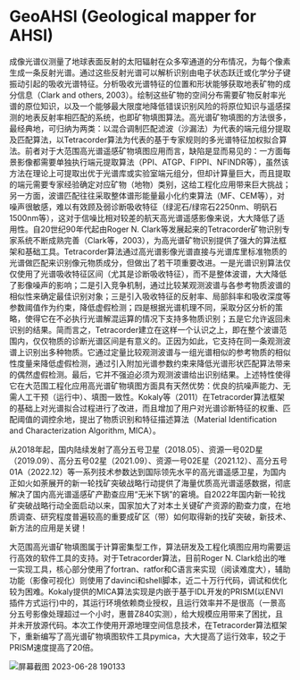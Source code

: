 # GeoAHSI (Geological mapper for AHSI)
成像光谱仪测量了地球表面反射的太阳辐射在众多窄通道的分布情况，为每个像素生成一条反射光谱。通过这些反射光谱可以解析识别由电子状态跃迁或化学分子键振动引起的吸收光谱特征。分析吸收光谱特征的位置和形状能够获取地表矿物的成分信息（Clark and others, 2003）。绘制这些矿物的空间分布需要矿物反射率光谱的原位知识，以及一个能够最大限度地降低错误识别风险的将原位知识与遥感探测的地表反射率相匹配的系统，也即矿物填图算法。高光谱矿物填图的方法很多，最经典地，可归纳为两类：以混合调制匹配滤波（沙漏法）为代表的端元组分提取及匹配算法，以Tetracorder算法为代表的基于专家规则的多光谱特征加权拟合算法。前者对于大范围高光谱遥感矿物填图应用而言，缺陷是显而易见的：一方面每景影像都需要单独执行端元提取算法（PPI、ATGP、FIPPI、NFINDR等），虽然该方法在理论上可提取出优于光谱库或实验室端元组分，但却计算量巨大，而且提取的端元需要专家经验确定对应矿物（地物）类别，这给工程化应用带来巨大挑战；另一方面，波谱匹配往往采取整体谱形能量最小化约束算法（MF、CEM等），对噪声很敏感，难以有效顾及弱诊断吸收特征（绿泥石/绿帘石2250nm、明矾石1500nm等），这对于信噪比相对较差的航天高光谱遥感影像来说，大大降低了适用性。自20世纪90年代起由Roger N. Clark等发展起来的Tetracorder矿物识别专家系统不断成熟完善（Clark等，2003），为高光谱矿物识别提供了强大的算法框架和基础工具。Tetracorder算法通过高光谱影像光谱直接与光谱库里标准物质的光谱做匹配来识别像元物质成分，但做出了若干项重要改进。一是光谱识别算法仅仅使用了光谱吸收特征区间（尤其是诊断吸收特征），而不是整体波谱，大大降低了影像噪声的影响；二是引入竞争机制，通过比较某观测波谱与各参考物质波谱的相似性来确定最佳识别对象；三是引入吸收特征的反射率、局部斜率和吸收深度等参数阈值作为约束，降低虚假检测；四是根据光谱机理不同，采取分区分析的策略，使得它在不必执行光谱解混运算的情况下支持多物质识别；五是它允许返回未识别的结果。简而言之，Tetracorder建立在这样一个认识之上，即在整个波谱范围内，仅仅物质的诊断光谱区间是有意义的。正因为如此，它支持在同一条观测波谱上识别出多种物质。它通过定量比较观测波谱与一组光谱相似的参考物质的相似性度量来降低虚假检测，通过引入附加光谱参数约束来降低光谱形状匹配算法带来的偶然虚假检测。最后，它并不强迫必须为观测波谱给出识别结果。上述特性使得它在大范围工程化应用高光谱矿物填图方面具有天然优势：优良的抗噪声能力、无需人工干预（运行中）、填图一致性。Kokaly等（2011）在Tetracorder算法框架的基础上对光谱拟合过程进行了改进，而且增加了用户对光谱诊断特征的权重、匹配阈值的调控余地，提出了物质识别和特征描述算法（Material Identification and Characterization Algorithm, MICA）。

从2018年起，国内陆续发射了高分五号卫星（2018.05）、资源一号02D星（2019.09）、高分五号02星（2021.09）、资源一号02E星（2021.12）、高分五号01A（2022.12）等一系列技术参数达到国际领先水平的高光谱遥感卫星，为国内正如火如荼展开的新一轮找矿突破战略行动提供了海量优质高光谱遥感数据，彻底解决了国内高光谱遥感矿产勘查应用“无米下锅”的窘境。自2022年国内新一轮找矿突破战略行动全面启动以来，国家加大了对本土关键矿产资源的勘查力度，在地质调查、研究程度普遍较高的重要成矿区（带）如何取得新的找矿突破，新技术、新方法的应用是关键！

大范围高光谱矿物填图属于计算密集型工作，算法研发及工程化填图应用均需要运行高效的软件工具的支持。对于Tetracorder算法，目前Roger N. Clark给出的唯一实现工具，核心部分使用了fortran、ratfor和C语言来实现（阅读难度大），辅助功能（影像可视化）则使用了davinci和shell脚本，近二十万行代码，调试和优化较为困难。Kokaly提供的MICA算法实现是内嵌于基于IDL开发的PRISM(以ENVI插件方式运行)中的，其运行环境依赖商业授权，且运行效率并不是很高（一景高分五号影像处理超过一个小时，惠普Z840实测），给大规模应用带来了困扰，且并未开放源代码。本次工作使用开源地理空间信息技术，在Tetracorder算法框架下，重新编写了高光谱矿物填图软件工具pymica，大大提高了运行效率，较之于PRISM速度提高了20倍。




![屏幕截图 2023-06-28 190133](https://github.com/leecugb/pymica/assets/38849659/2a9aa593-e85f-4d86-8dd1-7ac3eb2671e0)
